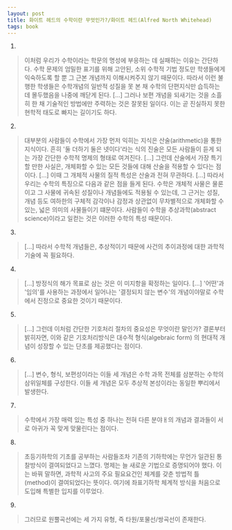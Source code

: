 ```yaml
---
layout: post
title: 화이트 헤드의 수학이란 무엇인가?/화이트 헤드(Alfred North Whitehead)
tags: book
---
```


1. 
> 이처럼 우리가 수학이라는 학문의 명성에 부응하는 데 실패하는 이유는 간단하다. 수학 문제의 엄밀한 표기를 위해 고안된, 소위 수학적 기법 정도만 학생들에게 익숙하도록 할 뿐 그 근본 개념까지 이해시켜주지 않기 때문이다. 따라서 이런 불행한 학생들은 수학개념의 일반적 성질을 못 본 채 수학의 단편지식만 습득하는 데 몰두했음을 나중에 깨닫게 된다. [...] 그러나 보편 개념을 되새기는 것을 소흘히 한 채 기술적인 방법에만 주력하는 것은 잘못된 일이다. 이는 곧 진실하지 못한 현학적 태도로 빠지는 길이기도 하다.

2. 
> 대부분의 사람들이 수학에서 가장 먼저 익히는 지식은 산술(arithmetic)을 통한 지식이다. 흔히 '둘 더하기 둘은 넷이다'라는 식의 진술은 모든 사람들이 듣게 되는 가장 간단한 수학적 명제의 형태로 여겨진다. [...] 그런데 산술에서 가장 특기할 만한 사실은, 개체화할 수 있는 모든 것들에 대해 산술을 적용할 수 있다는 점이다. [...] 이때 그 개체적 사물의 질적 특성은 산술과 전혀 무관하다. [...] 따라서 우리는 수학의 특징으로 다음과 같은 점을 들게 된다. 수학은 개체적 사물은 물론이고 그 사물에 귀속된 성질이나 개념들에도 적용될 수 있는데, 그 근거는 성질, 개념 등도 여하한의 구체적 감각이나 감정과 상관없이 무차별적으로 개체화할 수 있는, 넓은 의미의 사물들이기 떄문이다. 사람들이 수학을 추상과학(abstract science)이라고 일컫는 것은 이러한 수학의 특성 때문이다.

3. 
> [...] 따라서 수학적 개념들은, 추상적이기 때문에 사건의 추이과정에 대한 과학적 기술에 꼭 필요하다.

4. 
> [...] 방정식의 해가 목표로 삼는 것은 이 미지항을 확정하는 일이다. [...] '어떤'과 '임의'를 사용하는 과정에서 일어나는 '결정되지 않는 변수'의 개념이야말로 수학에서 진정으로 중요한 것이기 때문이다.

5. 
> [...] 그런데 이처럼 간단한 기호처리 절차의 중요성은 무엇이란 말인가? 결론부터 밝히자면, 이와 같은 기호처리방식은 대수적 형식(algebraic form) 의 현대적 개념이 성장할 수 있는 단초를 제공했다는 점이다.

6. 
> [...] 변수, 형식, 보편성이라는 이들 세 개념은 수학 과목 전체를 삼분하는 수학의 삼위일체를 구성한다. 이들 세 개념은 모두 추상적 본성이라는 동일한 뿌리에서 발생한다.
 
7. 
> 수학에서 가장 매력 있는 특성 중 하나는 전혀 다른 분야ㅐ의 개념과 결과들이 서로 아귀가 꼭 맞게 맞물린다는 점이다.

8. 
> 초등기하학의 기초를 공부하는 사람들조차 기존의 기하학에는 무언가 일관된 통찰방식이 결여되었다고 느꼈다. 명제는 늘 새로운 기법으로 증명되어야 했다. 이는 바꿔 말하면, 과학적 사고의 주요 필요요건인 체계를 갖춘 방법적 틀(method)이 결여되었다는 뜻이다. 여기에 좌표기하학 체계적 방식을 처음으로 도입해 특별한 입지를 이루었다.

9. 
> 그러므로 원뿔곡선에는 세 가지 유형, 즉 타원/포물선/쌍곡선이 존재한다.